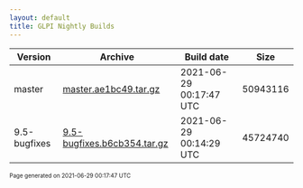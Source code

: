 ```yaml
---
layout: default
title: GLPI Nightly Builds
---
```


Version|Archive|Build date|Size
---|---|---|---
master|[master.ae1bc49.tar.gz](master.ae1bc49.tar.gz)|2021-06-29 00:17:47 UTC|50943116
9.5-bugfixes|[9.5-bugfixes.b6cb354.tar.gz](9.5-bugfixes.b6cb354.tar.gz)|2021-06-29 00:14:29 UTC|45724740

<font size="1">Page generated on 2021-06-29 00:17:47 UTC</font>
